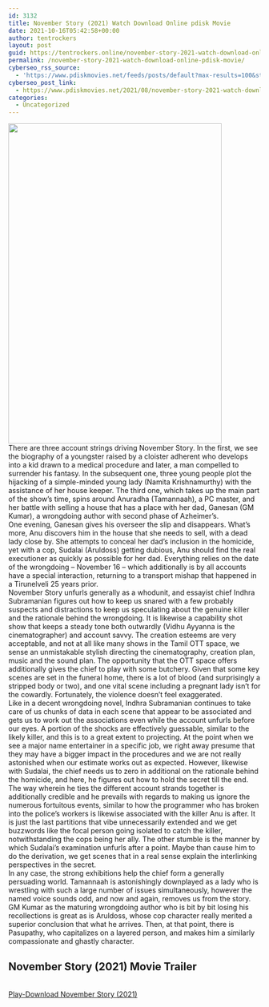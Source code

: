 ```yaml
---
id: 3132
title: November Story (2021) Watch Download Online pdisk Movie
date: 2021-10-16T05:42:58+00:00
author: tentrockers
layout: post
guid: https://tentrockers.online/november-story-2021-watch-download-online-pdisk-movie/
permalink: /november-story-2021-watch-download-online-pdisk-movie/
cyberseo_rss_source:
  - 'https://www.pdiskmovies.net/feeds/posts/default?max-results=100&start-index=901'
cyberseo_post_link:
  - https://www.pdiskmovies.net/2021/08/november-story-2021-watch-download.html
categories:
  - Uncategorized
---
```

<div class="separator">
  <a href="https://1.bp.blogspot.com/-u2j1gwcCqJU/YRvXGNn6msI/AAAAAAAAASs/Me4rTpBr6Q08ub5sMkfNyatkFMeaHou1QCLcBGAsYHQ/s1501/November%2BStory%2B%25282021%2529%2BWatch%2BDownload%2BOnline%2Bpdisk%2BMovie.jpg" imageanchor="1"><img loading="lazy" border="0" data-original-height="1501" data-original-width="1000" height="640" src="https://1.bp.blogspot.com/-u2j1gwcCqJU/YRvXGNn6msI/AAAAAAAAASs/Me4rTpBr6Q08ub5sMkfNyatkFMeaHou1QCLcBGAsYHQ/w426-h640/November%2BStory%2B%25282021%2529%2BWatch%2BDownload%2BOnline%2Bpdisk%2BMovie.jpg" width="426" /></a>
</div>

<div>
  <div>
    <span>There are three account strings driving November Story. In the first, we see the biography of a youngster raised by a cloister adherent who develops into a kid drawn to a medical procedure and later, a man compelled to surrender his fantasy. In the subsequent one, three young people plot the hijacking of a simple-minded young lady (Namita Krishnamurthy) with the assistance of her house keeper. The third one, which takes up the main part of the show&#8217;s time, spins around Anuradha (Tamannaah), a PC master, and her battle with selling a house that has a place with her dad, Ganesan (GM Kumar), a wrongdoing author with second phase of Azheimer&#8217;s.&nbsp;</span>
  </div>
  
  <div>
    <span>One evening, Ganesan gives his overseer the slip and disappears. What&#8217;s more, Anu discovers him in the house that she needs to sell, with a dead lady close by. She attempts to conceal her dad&#8217;s inclusion in the homicide, yet with a cop, Sudalai (Aruldoss) getting dubious, Anu should find the real executioner as quickly as possible for her dad. Everything relies on the date of the wrongdoing &#8211; November 16 &#8211; which additionally is by all accounts have a special interaction, returning to a transport mishap that happened in a Tirunelveli 25 years prior.&nbsp;</span>
  </div>
  
  <div>
    <span>November Story unfurls generally as a whodunit, and essayist chief Indhra Subramanian figures out how to keep us snared with a few probably suspects and distractions to keep us speculating about the genuine killer and the rationale behind the wrongdoing. It is likewise a capability shot show that keeps a steady tone both outwardly (Vidhu Ayyanna is the cinematographer) and account savvy. The creation esteems are very acceptable, and not at all like many shows in the Tamil OTT space, we sense an unmistakable stylish directing the cinematography, creation plan, music and the sound plan. The opportunity that the OTT space offers additionally gives the chief to play with some butchery. Given that some key scenes are set in the funeral home, there is a lot of blood (and surprisingly a stripped body or two), and one vital scene including a pregnant lady isn&#8217;t for the cowardly. Fortunately, the violence doesn&#8217;t feel exaggerated.&nbsp;</span>
  </div>
  
  <div>
    <span>Like in a decent wrongdoing novel, Indhra Subramanian continues to take care of us chunks of data in each scene that appear to be associated and gets us to work out the associations even while the account unfurls before our eyes. A portion of the shocks are effectively guessable, similar to the likely killer, and this is to a great extent to projecting. At the point when we see a major name entertainer in a specific job, we right away presume that they may have a bigger impact in the procedures and we are not really astonished when our estimate works out as expected. However, likewise with Sudalai, the chief needs us to zero in additional on the rationale behind the homicide, and here, he figures out how to hold the secret till the end. The way wherein he ties the different account strands together is additionally credible and he prevails with regards to making us ignore the numerous fortuitous events, similar to how the programmer who has broken into the police&#8217;s workers is likewise associated with the killer Anu is after. It is just the last partitions that vibe unnecessarily extended and we get buzzwords like the focal person going isolated to catch the killer, notwithstanding the cops being her ally. The other stumble is the manner by which Sudalai&#8217;s examination unfurls after a point. Maybe than cause him to do the derivation, we get scenes that in a real sense explain the interlinking perspectives in the secret.&nbsp;</span>
  </div>
  
  <div>
    <span>In any case, the strong exhibitions help the chief form a generally persuading world. Tamannaah is astonishingly downplayed as a lady who is wrestling with such a large number of issues simultaneously, however the named voice sounds odd, and now and again, removes us from the story. GM Kumar as the maturing wrongdoing author who is bit by bit losing his recollections is great as is Aruldoss, whose cop character really merited a superior conclusion that what he arrives. Then, at that point, there is Pasupathy, who capitalizes on a layered person, and makes him a similarly compassionate and ghastly character.</span>
  </div>
</div>

<div>
  <h2>
    <span>November Story (2021) Movie Trailer</span>
  </h2>
</div>

  
<a href="https://kofilink.com/1/bnYyaXY5MDA1aGdn?dn=1" onclick="window.open('https://kofilink.com/1/bnYyaXY5MDA1aGdn?dn=1','popup','width=600,height=600'); return false;" target="popup" rel="noopener"><br /> Play-Download November Story (2021)<br /> </a>